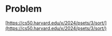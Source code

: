 # Problem
[https://cs50.harvard.edu/x/2024/psets/3/sort/](https://cs50.harvard.edu/x/2024/psets/3/sort/)
